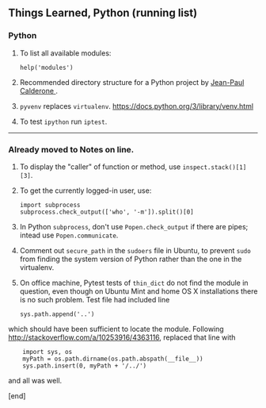 ## Things Learned, Python (running list)

### Python

 1. To list all available modules:

        help('modules')

 1. Recommended directory structure for a Python project by [Jean-Paul Calderone ](http://as.ynchrono.us/2007/12/filesystem-structure-of-python-project_21.html).

 1. `pyvenv` replaces `virtualenv`. https://docs.python.org/3/library/venv.html

 1. To test `ipython` run `iptest`.

---

### Already moved to Notes on line.


 1. To display the "caller" of function or method, use `inspect.stack()[1][3]`.

 1. To get the currently logged-in user, use:
         
        import subprocess
        subprocess.check_output(['who', '-m']).split()[0]

 1. In Python `subprocess`, don't use `Popen.check_output` if there are pipes; intead use `Popen.communicate`.
 1. Comment out `secure_path` in the `sudoers` file in Ubuntu, to prevent `sudo` from finding the system version of Python rather than the one in the virtualenv.


 1. On office machine, Pytest tests of `thin_dict` do not find the module in question, even though on Ubuntu Mint and home OS X installations there is no such problem. Test file had included line

        sys.path.append('..')

   which should have been sufficient to locate the module. Following http://stackoverflow.com/a/10253916/4363116, replaced that line with

        import sys, os
        myPath = os.path.dirname(os.path.abspath(__file__))
        sys.path.insert(0, myPath + '/../')

   and all was well.

[end]

